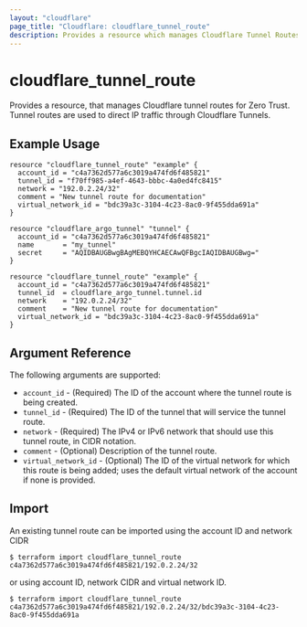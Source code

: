 ```yaml
---
layout: "cloudflare"
page_title: "Cloudflare: cloudflare_tunnel_route"
description: Provides a resource which manages Cloudflare Tunnel Routes for Zero Trust
---
```


# cloudflare_tunnel_route

Provides a resource, that manages Cloudflare tunnel routes for Zero Trust. Tunnel
routes are used to direct IP traffic through Cloudflare Tunnels.

## Example Usage

```hcl
resource "cloudflare_tunnel_route" "example" {
  account_id = "c4a7362d577a6c3019a474fd6f485821"
  tunnel_id = "f70ff985-a4ef-4643-bbbc-4a0ed4fc8415"
  network = "192.0.2.24/32"
  comment = "New tunnel route for documentation"
  virtual_network_id = "bdc39a3c-3104-4c23-8ac0-9f455dda691a"
}
```

```hcl
resource "cloudflare_argo_tunnel" "tunnel" {
  account_id = "c4a7362d577a6c3019a474fd6f485821"
  name       = "my_tunnel"
  secret     = "AQIDBAUGBwgBAgMEBQYHCAECAwQFBgcIAQIDBAUGBwg="
}

resource "cloudflare_tunnel_route" "example" {
  account_id = "c4a7362d577a6c3019a474fd6f485821"
  tunnel_id  = cloudflare_argo_tunnel.tunnel.id
  network    = "192.0.2.24/32"
  comment    = "New tunnel route for documentation"
  virtual_network_id = "bdc39a3c-3104-4c23-8ac0-9f455dda691a"
}
```

## Argument Reference

The following arguments are supported:

- `account_id` - (Required) The ID of the account where the tunnel route is being created.
- `tunnel_id` - (Required) The ID of the tunnel that will service the tunnel route.
- `network` - (Required) The IPv4 or IPv6 network that should use this tunnel route, in CIDR notation.
- `comment` - (Optional) Description of the tunnel route.
- `virtual_network_id` - (Optional) The ID of the virtual network for which this route is being added; uses the default virtual network of the account if none is provided.

## Import

An existing tunnel route can be imported using the account ID and network CIDR

```
$ terraform import cloudflare_tunnel_route c4a7362d577a6c3019a474fd6f485821/192.0.2.24/32
```

or using account ID, network CIDR and virtual network ID.

```
$ terraform import cloudflare_tunnel_route c4a7362d577a6c3019a474fd6f485821/192.0.2.24/32/bdc39a3c-3104-4c23-8ac0-9f455dda691a
```